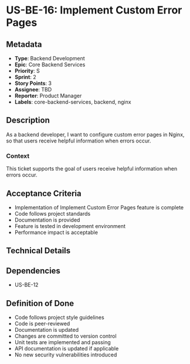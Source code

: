 # US-BE-16: Implement Custom Error Pages

## Metadata
- **Type**: Backend Development
- **Epic**: Core Backend Services
- **Priority**: S
- **Sprint**: 2
- **Story Points**: 3
- **Assignee**: TBD
- **Reporter**: Product Manager
- **Labels**: core-backend-services, backend, nginx

## Description
As a backend developer, I want to configure custom error pages in Nginx, so that users receive helpful information when errors occur.

### Context
This ticket supports the goal of users receive helpful information when errors occur.

## Acceptance Criteria
- Implementation of Implement Custom Error Pages feature is complete
- Code follows project standards
- Documentation is provided
- Feature is tested in development environment
- Performance impact is acceptable

## Technical Details

## Dependencies
- US-BE-12

## Definition of Done
- Code follows project style guidelines
- Code is peer-reviewed
- Documentation is updated
- Changes are committed to version control
- Unit tests are implemented and passing
- API documentation is updated if applicable
- No new security vulnerabilities introduced
